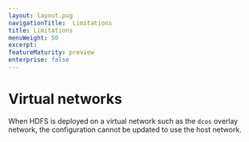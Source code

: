 ```yaml
---
layout: layout.pug
navigationTitle:  Limitations
title: Limitations
menuWeight: 50
excerpt:
featureMaturity: preview
enterprise: false
---
```


<!-- This source repo for this topic is https://github.com/dcos-commons/ -->

# Virtual networks

When HDFS is deployed on a virtual network such as the `dcos` overlay network, the configuration cannot be updated to use the host network.
